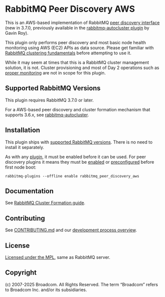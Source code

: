 # RabbitMQ Peer Discovery AWS

This is an AWS-based implementation of RabbitMQ [peer discovery interface](https://www.rabbitmq.com/blog/2018/02/12/peer-discovery-subsystem-in-rabbitmq-3-7/)
(new in 3.7.0, previously available in the [rabbitmq-autocluster plugin](https://github.com/rabbitmq/rabbitmq-autocluster)
by Gavin Roy).

This plugin only performs peer discovery and most basic node health monitoring
using AWS (EC2) APIs as data source.
Please get familiar with [RabbitMQ clustering fundamentals](https://rabbitmq.com/clustering.html) before attempting
to use it.

While it may seem at times that this is a RabbitMQ cluster management solution,
it is not. Cluster provisioning and most of Day 2 operations such as [proper monitoring](https://rabbitmq.com/monitoring.html)
are not in scope for this plugin.


## Supported RabbitMQ Versions

This plugin requires RabbitMQ 3.7.0 or later.

For a AWS-based peer discovery and cluster formation
mechanism that supports 3.6.x, see [rabbitmq-autocluster](https://github.com/rabbitmq/rabbitmq-autocluster).


## Installation

This plugin ships with [supported RabbitMQ versions](https://www.rabbitmq.com/versions.html).
There is no need to install it separately.

As with any [plugin](https://rabbitmq.com/plugins.html), it must be enabled before it
can be used. For peer discovery plugins it means they must be [enabled](https://rabbitmq.com//plugins.html#basics) or [preconfigured](https://rabbitmq.com//plugins.html#enabled-plugins-file)
before first node boot:

```
rabbitmq-plugins --offline enable rabbitmq_peer_discovery_aws
```


## Documentation

See [RabbitMQ Cluster Formation guide](https://www.rabbitmq.com/cluster-formation.html).


## Contributing

See [CONTRIBUTING.md](./CONTRIBUTING.md) and our [development process overview](https://www.rabbitmq.com/github.html).


## License

[Licensed under the MPL](LICENSE-MPL-RabbitMQ), same as RabbitMQ server.


## Copyright

(c) 2007-2025 Broadcom. All Rights Reserved. The term “Broadcom” refers to Broadcom Inc. and/or its subsidiaries.
